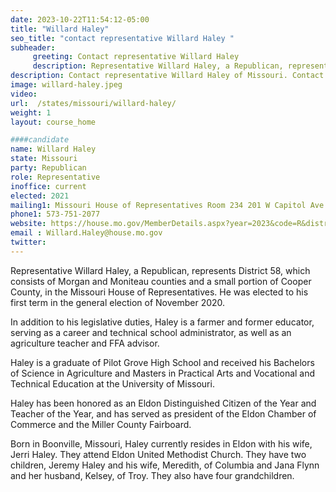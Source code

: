 ```yaml
---
date: 2023-10-22T11:54:12-05:00
title: "Willard Haley"
seo_title: "contact representative Willard Haley "
subheader:
     greeting: Contact representative Willard Haley
     description: Representative Willard Haley, a Republican, represents District 58, which consists of Morgan and Moniteau counties and a small portion of Cooper County, in the Missouri House of Representatives. He was elected to his first term in the general election of November 2020.
description: Contact representative Willard Haley of Missouri. Contact information for Willard Haley includes email address, phone number, and mailing address.
image: willard-haley.jpeg
video:
url:  /states/missouri/willard-haley/
weight: 1
layout: course_home

####candidate
name: Willard Haley
state: Missouri
party: Republican
role: Representative
inoffice: current
elected: 2021
mailing1: Missouri House of Representatives Room 234 201 W Capitol Ave Jefferson City, MO 65101
phone1: 573-751-2077
website: https://house.mo.gov/MemberDetails.aspx?year=2023&code=R&district=058/
email : Willard.Haley@house.mo.gov
twitter:
---
```


Representative Willard Haley, a Republican, represents District 58, which consists of Morgan and Moniteau counties and a small portion of Cooper County, in the Missouri House of Representatives. He was elected to his first term in the general election of November 2020.

In addition to his legislative duties, Haley is a farmer and former educator, serving as a career and technical school administrator, as well as an agriculture teacher and FFA advisor.

Haley is a graduate of Pilot Grove High School and received his Bachelors of Science in Agriculture and Masters in Practical Arts and Vocational and Technical Education at the University of Missouri.

Haley has been honored as an Eldon Distinguished Citizen of the Year and Teacher of the Year, and has served as president of the Eldon Chamber of Commerce and the Miller County Fairboard.

Born in Boonville, Missouri, Haley currently resides in Eldon with his wife, Jerri Haley. They attend Eldon United Methodist Church. They have two children, Jeremy Haley and his wife, Meredith, of Columbia and Jana Flynn and her husband, Kelsey, of Troy. They also have four grandchildren.
